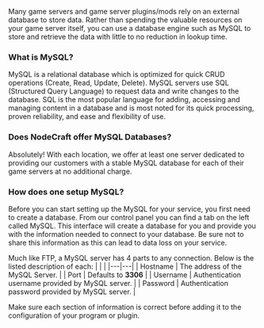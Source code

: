 Many game servers and game server plugins/mods rely on an external database to store data. Rather than spending the valuable resources on your game server itself, you can use a database engine such as MySQL to store and retrieve the data with little to no reduction in lookup time.

### What is MySQL?

MySQL is a relational database which is optimized for quick CRUD operations (Create, Read, Update, Delete). MySQL servers use SQL (Structured Query Language) to request data and write changes to the database. SQL is the most popular language for adding, accessing and managing content in a database and is most noted for its quick processing, proven reliability, and ease and flexibility of use.
### Does NodeCraft offer MySQL Databases?
Absolutely! With each location, we offer at least one server dedicated to providing our customers with a stable MySQL database for each of their game servers at no additional charge. 
### How does one setup MySQL?
Before you can start setting up the MySQL for your service, you first need to create a database. From our control panel you can find a tab on the left called MySQL. This interface will create a database for you and provide you with the information needed to connect to your database. Be sure not to share this information as this can lead to data loss on your service. 

Much like FTP, a MySQL server has 4 parts to any connection. Below is the listed description of each:
| | |
|---|---|
|  Hostname      | The address of the MySQL Server. |
| Port           | Defaults to **3306**  |
| Username | Authentication username provided by MySQL server. |
| Password | Authentication password provided by MySQL server. |

Make sure each section of information is correct before adding it to the configuration of your program or plugin.
